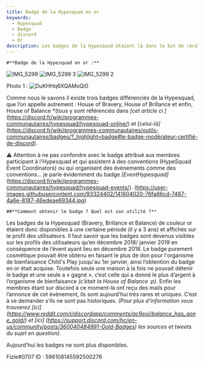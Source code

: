 ```yaml
---
title: Badge de la Hypesquad en or 
keywords:
  - Hypesquad
  - Badge
  - discord
  - Or
description: Les badges de la Hypesqaud étaient là dans le but de récolter de l’argent pour des organismes de bienfaisance.
---
```

    
    
    #**Badge de la Hypesquad en or :** 
![IMG_5299](https://user-images.githubusercontent.com/93324402/141603705-3429f17a-6b70-4023-95cf-e38522586c5d.jpg)
![IMG_5299 3](https://user-images.githubusercontent.com/93324402/141603712-e7acead2-9b6c-4e45-9906-d56ac748014a.jpg)
![IMG_5299 2](https://user-images.githubusercontent.com/93324402/141603725-9955c592-7a0c-4b5a-8eb4-a234ea676763.jpg)


Photo 1 : ![DuKHHq6XQAMoQi0](https://user-images.githubusercontent.com/93324402/141603605-e89d9218-040d-46fa-9d5f-2027fd1e1055.jpg)

    
Comme nous le savons il existe trois badges différenciés de la Hypesquad, que l’on appelle autrement : House of  Bravery, House of Brillance et enfin, House of Balance *(tous y sont référenciés dans *[cet article ci ]* 
(https://discord.fr/wiki/programmes-communautaires/hypesquad/hypesquad-online/) et *[celui-là]* (https://discord.fr/wiki/programmes-communautaires/outils-communautaires/badges/?_highlight=badge#le-badge-modérateur-certifié-de-discord).

⚠️  Attention à ne pas confondre avec le badge attribué aux membres participant à l'Hypesquad et qui assistent à des conventions (HypeSquad Évent Coordinators) ou qui organisent des évènements comme des conventions... 
je parle évidemment du badge *[EventHypesquad]* (https://discord.fr/wiki/programmes-communautaires/hypesquad/hypesquad-events/). (https://user-images.githubusercontent.com/93324402/141604020-76fa86cd-7487-4a6e-8187-46edeae69344.jpg)




    ##**Comment obtenir le badge ? Quel est son utilité ?** 

Les badges de la Hypesquad (Bravery, Brillance et Balance) de couleur or étaient donc disponibles à une certaine période (il y a 3 ans) et affichés sur le profil des utilisateurs. Il faut savoir que les badges sont devenus visibles sur 
les profils des utilisateurs qu’en décembre 2018/ janvier 2019 en conséquence de l’évent ayant lieu en décembre 2018. Le badge purement cosmétique pouvait être obtenu en faisant le plus de don pour l'organisme de bienfaisance Child's Play 
jusqu'au 1er janvier, ainsi l’obtention du badge en or était acquise. Toutefois seule une maison à la fois ne pouvait détenir le badge et une seule a « gagné », c’est celle qui a donné le plus d’argent à l’organisme de bienfaisance 
*(c’était la House of Balance :p)*. Enfin les membres étant sur discord à ce moment-là ont reçu des mails pour l’annonce de cet évènement, ils sont aujourd’hui très rares et uniques. C’est à se demander s’ils ne sont pas historiques.
*(Pour plus d’information vous trouverez [ici] (https://www.reddit.com/r/discordapp/comments/ac9eoi/balance_has_gone_gold/) et [ici] (https://support.discord.com/hc/en-us/community/posts/360040484991-Gold-Badges) les sources et tweets du sujet en question).*

Aujourd’hui les badges ne sont plus disponibles.



Fizle#0707
ID : 596108145592500276
